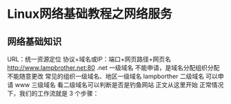 Linux网络基础教程之网络服务
====

## 网络基础知识
URL：统一资源定位
协议+域名或IP：端口+网页路径+网页名
http://www.lampbrother.net:80
.net  一级域名   不能申请，是域名分配组织分配不能随意更改   常见的组织一级域名、地区一级域名
lampborther  二级域名   可以申请
www   三级域名
看二级域名可以判断是否是钓鱼网站
正文从这里开始
正常情况下，我们的工作流就是 3 个步骤：
